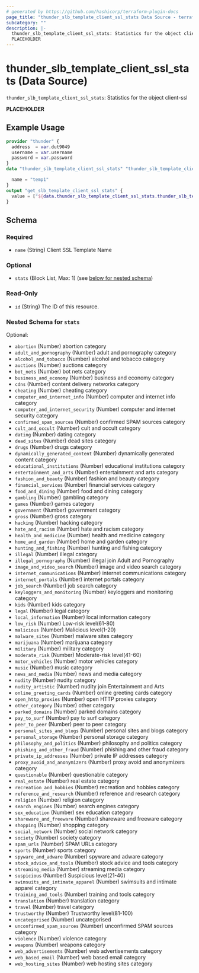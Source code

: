 ```yaml
---
# generated by https://github.com/hashicorp/terraform-plugin-docs
page_title: "thunder_slb_template_client_ssl_stats Data Source - terraform-provider-thunder"
subcategory: ""
description: |-
  thunder_slb_template_client_ssl_stats: Statistics for the object client-ssl
  PLACEHOLDER
---
```


# thunder_slb_template_client_ssl_stats (Data Source)

`thunder_slb_template_client_ssl_stats`: Statistics for the object client-ssl

__PLACEHOLDER__

## Example Usage

```terraform
provider "thunder" {
  address  = var.dut9049
  username = var.username
  password = var.password
}
data "thunder_slb_template_client_ssl_stats" "thunder_slb_template_client_ssl_stats" {

  name = "temp1"
}
output "get_slb_template_client_ssl_stats" {
  value = ["${data.thunder_slb_template_client_ssl_stats.thunder_slb_template_client_ssl_stats}"]
}
```

<!-- schema generated by tfplugindocs -->
## Schema

### Required

- `name` (String) Client SSL Template Name

### Optional

- `stats` (Block List, Max: 1) (see [below for nested schema](#nestedblock--stats))

### Read-Only

- `id` (String) The ID of this resource.

<a id="nestedblock--stats"></a>
### Nested Schema for `stats`

Optional:

- `abortion` (Number) abortion category
- `adult_and_pornography` (Number) adult and pornography category
- `alcohol_and_tobacco` (Number) alcohol and tobacco category
- `auctions` (Number) auctions category
- `bot_nets` (Number) bot nets category
- `business_and_economy` (Number) business and economy category
- `cdns` (Number) content delivery networks category
- `cheating` (Number) cheating category
- `computer_and_internet_info` (Number) computer and internet info category
- `computer_and_internet_security` (Number) computer and internet security category
- `confirmed_spam_sources` (Number) confirmed SPAM sources category
- `cult_and_occult` (Number) cult and occult category
- `dating` (Number) dating category
- `dead_sites` (Number) dead sites category
- `drugs` (Number) drugs category
- `dynamically_generated_content` (Number) dynamically generated content category
- `educational_institutions` (Number) educational institutions category
- `entertainment_and_arts` (Number) entertainment and arts category
- `fashion_and_beauty` (Number) fashion and beauty category
- `financial_services` (Number) financial services category
- `food_and_dining` (Number) food and dining category
- `gambling` (Number) gambling category
- `games` (Number) games category
- `government` (Number) government category
- `gross` (Number) gross category
- `hacking` (Number) hacking category
- `hate_and_racism` (Number) hate and racism category
- `health_and_medicine` (Number) health and medicine category
- `home_and_garden` (Number) home and garden category
- `hunting_and_fishing` (Number) hunting and fishing category
- `illegal` (Number) illegal category
- `illegal_pornography` (Number) illegal join Adult and Pornography
- `image_and_video_search` (Number) image and video search category
- `internet_communications` (Number) internet communications category
- `internet_portals` (Number) internet portals category
- `job_search` (Number) job search category
- `keyloggers_and_monitoring` (Number) keyloggers and monitoring category
- `kids` (Number) kids category
- `legal` (Number) legal category
- `local_information` (Number) local information category
- `low_risk` (Number) Low-risk level(61-80)
- `malicious` (Number) Malicious level(1-20)
- `malware_sites` (Number) malware sites category
- `marijuana` (Number) marijuana category
- `military` (Number) military category
- `moderate_risk` (Number) Moderate-risk level(41-60)
- `motor_vehicles` (Number) motor vehicles category
- `music` (Number) music category
- `news_and_media` (Number) news and media category
- `nudity` (Number) nudity category
- `nudity_artistic` (Number) nudity join Entertainment and Arts
- `online_greeting_cards` (Number) online greeting cards category
- `open_http_proxies` (Number) open HTTP proxies category
- `other_category` (Number) other category
- `parked_domains` (Number) parked domains category
- `pay_to_surf` (Number) pay to surf category
- `peer_to_peer` (Number) peer to peer category
- `personal_sites_and_blogs` (Number) personal sites and blogs category
- `personal_storage` (Number) personal storage category
- `philosophy_and_politics` (Number) philosophy and politics category
- `phishing_and_other_fraud` (Number) phishing and other fraud category
- `private_ip_addresses` (Number) private IP addresses category
- `proxy_avoid_and_anonymizers` (Number) proxy avoid and anonymizers category
- `questionable` (Number) questionable category
- `real_estate` (Number) real estate category
- `recreation_and_hobbies` (Number) recreation and hobbies category
- `reference_and_research` (Number) reference and research category
- `religion` (Number) religion category
- `search_engines` (Number) search engines category
- `sex_education` (Number) sex education category
- `shareware_and_freeware` (Number) shareware and freeware category
- `shopping` (Number) shopping category
- `social_network` (Number) social network category
- `society` (Number) society category
- `spam_urls` (Number) SPAM URLs category
- `sports` (Number) sports category
- `spyware_and_adware` (Number) spyware and adware category
- `stock_advice_and_tools` (Number) stock advice and tools category
- `streaming_media` (Number) streaming media category
- `suspicious` (Number) Suspicious level(21-40)
- `swimsuits_and_intimate_apparel` (Number) swimsuits and intimate apparel category
- `training_and_tools` (Number) training and tools category
- `translation` (Number) translation category
- `travel` (Number) travel category
- `trustworthy` (Number) Trustworthy level(81-100)
- `uncategorised` (Number) uncategorised
- `unconfirmed_spam_sources` (Number) unconfirmed SPAM sources category
- `violence` (Number) violence category
- `weapons` (Number) weapons category
- `web_advertisements` (Number) web advertisements category
- `web_based_email` (Number) web based email category
- `web_hosting_sites` (Number) web hosting sites category


